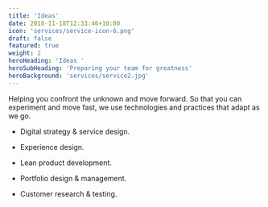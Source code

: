```yaml
---
title: 'Ideas'
date: 2018-11-18T12:33:46+10:00
icon: 'services/service-icon-6.png'
draft: false
featured: true
weight: 2
heroHeading: 'Ideas '
heroSubHeading: 'Preparing your team for greatness'
heroBackground: 'services/service2.jpg'
---
```


Helping you confront the unknown and move forward. So that you can experiment and move fast, we use technologies and practices that adapt as we go.

- Digital strategy & service design.

- Experience design.

- Lean product development.

- Portfolio design & management.

- Customer research & testing.